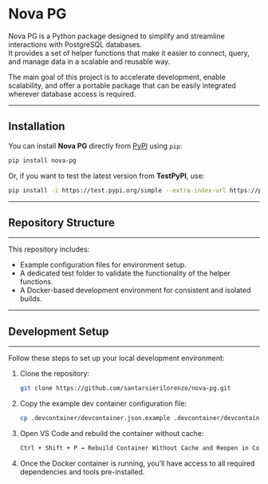 # Nova PG

Nova PG is a Python package designed to simplify and streamline interactions with PostgreSQL databases.  
It provides a set of helper functions that make it easier to connect, query, and manage data in a scalable and reusable way.

The main goal of this project is to accelerate development, enable scalability, and offer a portable package that can be easily integrated wherever database access is required.

---

## Installation

You can install **Nova PG** directly from [PyPI](https://pypi.org) using `pip`:

```bash
pip install nova-pg
```

Or, if you want to test the latest version from **TestPyPI**, use:

```bash
pip install -i https://test.pypi.org/simple --extra-index-url https://pypi.org/simple nova-pg
```

---

## Repository Structure
------------------------------------------------------------

This repository includes:
- Example configuration files for environment setup.
- A dedicated test folder to validate the functionality of the helper functions.
- A Docker-based development environment for consistent and isolated builds.

---

## Development Setup
------------------------------------------------------------

Follow these steps to set up your local development environment:

1. Clone the repository:
   ```bash
   git clone https://github.com/santarsierilorenzo/nova-pg.git
   ```

2. Copy the example dev container configuration file:
   ```bash
   cp .devcontainer/devcontainer.json.example .devcontainer/devcontainer.json
   ```

3. Open VS Code and rebuild the container without cache:
   ```bash
   Ctrl + Shift + P → Rebuild Container Without Cache and Reopen in Container
   ```

4. Once the Docker container is running, you’ll have access to all required dependencies and tools pre-installed.
